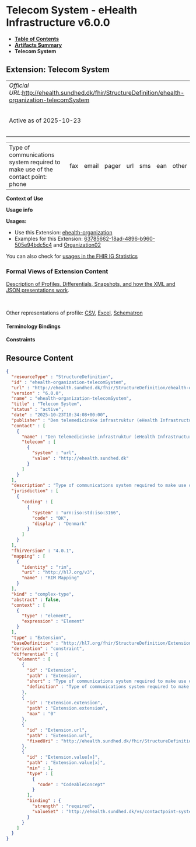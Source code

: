 # Telecom System - eHealth Infrastructure v6.0.0

* [**Table of Contents**](toc.md)
* [**Artifacts Summary**](artifacts.md)
* **Telecom System**

## Extension: Telecom System 

| | |
| :--- | :--- |
| *Official URL*:http://ehealth.sundhed.dk/fhir/StructureDefinition/ehealth-organization-telecomSystem | *Version*:6.0.0 |
| Active as of 2025-10-23 | *Computable Name*:ehealth-organization-telecomSystem |

| | | | | | | | |
| :--- | :--- | :--- | :--- | :--- | :--- | :--- | :--- |
| Type of communications system required to make use of the contact point: phone | fax | email | pager | url | sms | ean | other |

**Context of Use**

**Usage info**

**Usages:**

* Use this Extension: [ehealth-organization](StructureDefinition-ehealth-organization.md)
* Examples for this Extension: [63785662-18ad-4896-b960-505e94bdc5c4](Organization-108752.md) and [Organization02](Organization-8564.md)

You can also check for [usages in the FHIR IG Statistics](https://packages2.fhir.org/xig/dk.ehealth.sundhed.fhir.ig.core|current/StructureDefinition/ehealth-organization-telecomSystem)

### Formal Views of Extension Content

 [Description of Profiles, Differentials, Snapshots, and how the XML and JSON presentations work](http://build.fhir.org/ig/FHIR/ig-guidance/readingIgs.html#structure-definitions). 

 

Other representations of profile: [CSV](StructureDefinition-ehealth-organization-telecomSystem.csv), [Excel](StructureDefinition-ehealth-organization-telecomSystem.xlsx), [Schematron](StructureDefinition-ehealth-organization-telecomSystem.sch) 

#### Terminology Bindings

#### Constraints



## Resource Content

```json
{
  "resourceType" : "StructureDefinition",
  "id" : "ehealth-organization-telecomSystem",
  "url" : "http://ehealth.sundhed.dk/fhir/StructureDefinition/ehealth-organization-telecomSystem",
  "version" : "6.0.0",
  "name" : "ehealth-organization-telecomSystem",
  "title" : "Telecom System",
  "status" : "active",
  "date" : "2025-10-23T10:34:08+00:00",
  "publisher" : "Den telemedicinske infrastruktur (eHealth Infrastructure)",
  "contact" : [
    {
      "name" : "Den telemedicinske infrastruktur (eHealth Infrastructure)",
      "telecom" : [
        {
          "system" : "url",
          "value" : "http://ehealth.sundhed.dk"
        }
      ]
    }
  ],
  "description" : "Type of communications system required to make use of the contact point: phone | fax | email | pager | url | sms | ean | other",
  "jurisdiction" : [
    {
      "coding" : [
        {
          "system" : "urn:iso:std:iso:3166",
          "code" : "DK",
          "display" : "Denmark"
        }
      ]
    }
  ],
  "fhirVersion" : "4.0.1",
  "mapping" : [
    {
      "identity" : "rim",
      "uri" : "http://hl7.org/v3",
      "name" : "RIM Mapping"
    }
  ],
  "kind" : "complex-type",
  "abstract" : false,
  "context" : [
    {
      "type" : "element",
      "expression" : "Element"
    }
  ],
  "type" : "Extension",
  "baseDefinition" : "http://hl7.org/fhir/StructureDefinition/Extension",
  "derivation" : "constraint",
  "differential" : {
    "element" : [
      {
        "id" : "Extension",
        "path" : "Extension",
        "short" : "Type of communications system required to make use of the contact point: phone | fax | email | pager | url | sms | ean | other",
        "definition" : "Type of communications system required to make use of the contact point: phone | fax | email | pager | url | sms | ean | other"
      },
      {
        "id" : "Extension.extension",
        "path" : "Extension.extension",
        "max" : "0"
      },
      {
        "id" : "Extension.url",
        "path" : "Extension.url",
        "fixedUri" : "http://ehealth.sundhed.dk/fhir/StructureDefinition/ehealth-organization-telecomSystem"
      },
      {
        "id" : "Extension.value[x]",
        "path" : "Extension.value[x]",
        "min" : 1,
        "type" : [
          {
            "code" : "CodeableConcept"
          }
        ],
        "binding" : {
          "strength" : "required",
          "valueSet" : "http://ehealth.sundhed.dk/vs/contactpoint-system"
        }
      }
    ]
  }
}

```
